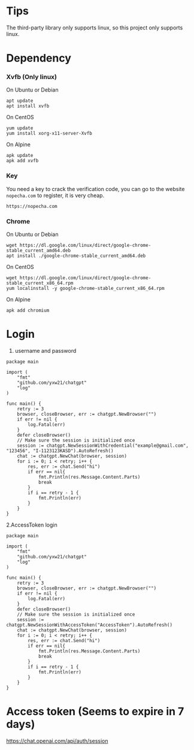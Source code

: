 # Tips
The third-party library only supports linux, so this project only supports linux.

# Dependency

### Xvfb (Only linux)

On Ubuntu or Debian
```
apt update
apt install xvfb
```
On CentOS
```
yum update
yum install xorg-x11-server-Xvfb
```
On Alpine
```
apk update
apk add xvfb
```
### Key
You need a key to crack the verification code, you can go to the website `nopecha.com` to register, it is very cheap.

```
https://nopecha.com
```
### Chrome

On Ubuntu or Debian
```
wget https://dl.google.com/linux/direct/google-chrome-stable_current_amd64.deb
apt install ./google-chrome-stable_current_amd64.deb
```
On CentOS
```
wget https://dl.google.com/linux/direct/google-chrome-stable_current_x86_64.rpm
yum localinstall -y google-chrome-stable_current_x86_64.rpm
```
On Alpine
```
apk add chromium
```

# Login
1. username and password
```golang
package main

import (
	"fmt"
	"github.com/yxw21/chatgpt"
	"log"
)

func main() {
	retry := 3
	browser, closeBrowser, err := chatgpt.NewBrowser("")
	if err != nil {
		log.Fatal(err)
	}
	defer closeBrowser()
	// Make sure the session is initialized once
	session := chatgpt.NewSessionWithCredential("example@gmail.com", "123456", "I-1123123KASD").AutoRefresh()
	chat := chatgpt.NewChat(browser, session)
	for i := 0; i < retry; i++ {
		res, err := chat.Send("hi")
		if err == nil{
			fmt.Println(res.Message.Content.Parts)
			break
        }
		if i == retry - 1 {
			fmt.Println(err)
		}
	}
}
```
2.AccessToken login
```golang
package main

import (
	"fmt"
	"github.com/yxw21/chatgpt"
	"log"
)

func main() {
	retry := 3
	browser, closeBrowser, err := chatgpt.NewBrowser("")
	if err != nil {
		log.Fatal(err)
	}
	defer closeBrowser()
	// Make sure the session is initialized once
	session := chatgpt.NewSessionWithAccessToken("AccessToken").AutoRefresh()
	chat := chatgpt.NewChat(browser, session)
	for i := 0; i < retry; i++ {
		res, err := chat.Send("hi")
		if err == nil{
			fmt.Println(res.Message.Content.Parts)
			break
		}
		if i == retry - 1 {
			fmt.Println(err)
		}
	}
}
```
# Access token (Seems to expire in 7 days)

https://chat.openai.com/api/auth/session

